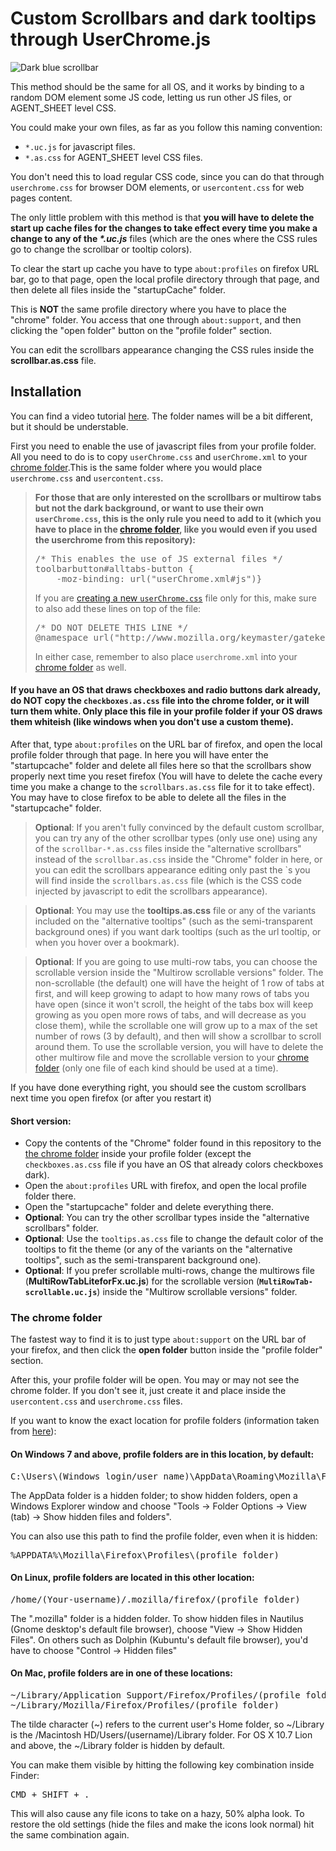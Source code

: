 <h1>Custom Scrollbars and dark tooltips through UserChrome.js</h1>
<img src="https://i.imgur.com/qe6tGJW.png" title="Dark blue scrollbar">
<p>This method should be the same for all OS, and it works by binding to a random DOM element some JS code, letting us run other JS files, or AGENT_SHEET level CSS.</p>

<p>You could make your own files, as far as you follow this naming convention:</p>
<ul>
	<li><code>*.uc.js</code> for javascript files.</li>
	<li><code>*.as.css</code> for AGENT_SHEET level CSS files.</li>
</ul>

<p>You don't need this to load regular CSS code, since you can do that through <code>userchrome.css</code> for browser DOM elements, or <code>usercontent.css</code> for web pages content.</p>

<p>The only little problem with this method is that <b>you will have to delete the start up cache files for the changes to take effect every time you make a change to any of the <i>*.uc.js</i></b> files (which are the ones where the CSS rules go to change the scrollbar or tooltip colors).</p>

<p>To clear the start up cache you have to type <code>about:profiles</code> on firefox URL bar, go to that page, open the local profile directory through that page, and then delete all files inside the "startupCache" folder.</p>

<p>This is <b>NOT</b> the same profile directory where you have to place the "chrome" folder. You access that one through <code>about:support</code>, and then clicking the "open folder" button on the "profile folder" section.</p>
<p>You can edit the scrollbars appearance changing the CSS rules inside the <b>scrollbar.as.css</b> file.</p>
  
<h2>Installation</h2>
<p>You can find a video tutorial <a href="https://youtu.be/FHV1-LbX_Vo">here</a>. The folder names will be a bit different, but it should be understable.</p>

<p>First you need to enable the use of javascript files from your profile folder. All you need to do is to copy <code>userChrome.css</code> and <code>userChrome.xml</code> to your <a href="https://github.com/Izheil/Firefox-57-full-dark-theme-with-scrollbars/blob/master/Scrollbars%20&%20tooltips%20dark%20theme/Readme.md#the-chrome-folder">chrome folder</a>.This is the same folder where you would place <code>userchrome.css</code> and <code>usercontent.css</code>.</p>

<blockquote><b>For those that are only interested on the scrollbars or multirow tabs but not the dark background, or want to use their own <code>userChrome.css</code>, this is the only rule you need to add to it (which you have to place in the <a href="https://github.com/Izheil/Firefox-57-full-dark-theme-with-scrollbars/blob/master/Scrollbars%20&%20tooltips%20dark%20theme/Readme.md#the-chrome-folder">chrome folder</a>, like you would even if you used the userchrome from this repository):</b>
<pre>/* This enables the use of JS external files */
toolbarbutton#alltabs-button {
    -moz-binding: url("userChrome.xml#js")}</pre>
If you are <a href="http://kb.mozillazine.org/index.php?title=UserChrome.css&printable=yes">creating a new <code>userChrome.css</code></a> file only for this, make sure to also add these lines on top of the file:
<pre>/* DO NOT DELETE THIS LINE */
@namespace url("http://www.mozilla.org/keymaster/gatekeeper/there.is.only.xul");</pre>
In either case, remember to also place <code>userchrome.xml</code> into your <a href="https://github.com/Izheil/Firefox-57-full-dark-theme-with-scrollbars/blob/master/Scrollbars%20&%20tooltips%20dark%20theme/Readme.md#the-chrome-folder">chrome folder</a> as well.
</blockquote>

<h4>If you have an OS that draws checkboxes and radio buttons dark already, do NOT copy the <code>checkboxes.as.css</code> file into the chrome folder, or it will turn them white. Only place this file in your profile folder if your OS draws them whiteish (like windows when you don't use a custom theme).</h4>

<p>After that, type <code>about:profiles</code> on the URL bar of firefox, and open the local profile folder through that page. In here you will have enter the "startupcache" folder and delete all files here so that the scrollbars show properly next time you reset firefox (You will have to delete the cache every time you make a change to the <code>scrollbars.as.css</code> file for it to take effect). You may have to close firefox to be able to delete all the files in the "startupcache" folder.</p>

<blockquote><b>Optional</b>: If you aren't fully convinced by the default custom scrollbar, you can try any of the other scrollbar types (only use one) using any of the <code>scrollbar-*.as.css</code> files inside the "alternative scrollbars" instead of the <code>scrollbar.as.css</code> inside the "Chrome" folder in here, or you can edit the scrollbars appearance editing only past the `s you will find inside the <code>scrollbars.as.css</code> file (which is the CSS code injected by javascript to edit the scrollbars appearance).</blockquote>

<blockquote><b>Optional</b>: You may use the <b>tooltips.as.css</b> file or any of the variants included on the "alternative tooltips" (such as the semi-transparent background ones) if you want dark tooltips (such as the url tooltip, or when you hover over a bookmark).</blockquote>

<blockquote><b>Optional</b>: If you are going to use multi-row tabs, you can choose the scrollable version inside the "Multirow scrollable versions" folder. The non-scrollable (the default) one will have the height of 1 row of tabs at first, and will keep growing to adapt to how many rows of tabs you have open (since it won't scroll, the height of the tabs box will keep growing as you open more rows of tabs, and will decrease as you close them), while the scrollable one will grow up to a max of the set number of rows (3 by default), and then will show a scrollbar to scroll around them. To use the scrollable version, you will have to delete the other multirow file and move the scrollable version to your <a href="https://github.com/Izheil/Firefox-57-full-dark-theme-with-scrollbars/blob/master/Scrollbars%20&%20tooltips%20dark%20theme/Readme.md#the-chrome-folder">chrome folder</a> (only one file of each kind should be used at a time).</blockquote>

<p>If you have done everything right, you should see the custom scrollbars next time you open firefox (or after you restart it)</p>

<h4>Short version:</h4>
<ul>
  <li>Copy the contents of the "Chrome" folder found in this repository to the <a href="https://github.com/Izheil/Firefox-57-full-dark-theme-with-scrollbars/blob/master/Scrollbars%20&%20tooltips%20dark%20theme/Readme.md#the-chrome-folder">the chrome folder</a> inside your profile folder (except the <code>checkboxes.as.css</code> file if you have an OS that already colors checkboxes dark).</li>
  <li>Open the <code>about:profiles</code> URL with firefox, and open the local profile folder there.</li>
  <li>Open the "startupcache" folder and delete everything there.</li>
  <li><b>Optional</b>: You can try the other scrollbar types inside the "alternative scrollbars" folder.</li>
  <li><b>Optional</b>: Use the <code>tooltips.as.css</code> file to change the default color of the tooltips to fit the theme (or any of the variants on the "alternative tooltips", such as the semi-transparent background one).</li>
  <li><b>Optional</b>: If you prefer scrollable multi-rows, change the multirows file (<b>MultiRowTabLiteforFx.uc.js</b>) for the scrollable version (<b><code>MultiRowTab-scrollable.uc.js</code></b>) inside the "Multirow scrollable versions" folder.</li>
</ul>

<h3>The chrome folder</h3>

<p>The fastest way to find it is to just type <code>about:support</code> on the URL bar of your firefox, and then click the <b>open folder</b> button inside the "profile folder" section.</p>
<p>After this, your profile folder will be open. You may or may not see the chrome folder. If you don't see it, just create it and place inside the <code>usercontent.css</code> and <code>userchrome.css</code> files.</p>

<p>If you want to know the exact location for profile folders (information taken from <a href="http://kb.mozillazine.org/Profile_folder_-_Firefox">here</a>):</p>

<h4>On Windows 7 and above, profile folders are in this location, by default:</h4>

<pre>C:\Users\(Windows login/user name)\AppData\Roaming\Mozilla\Firefox\Profiles\(profile folder)</pre>
  
<p>The AppData folder is a hidden folder; to show hidden folders, open a Windows Explorer window and choose "Tools → Folder Options → View (tab) → Show hidden files and folders".</p>

<p>You can also use this path to find the profile folder, even when it is hidden:</p>

<pre>%APPDATA%\Mozilla\Firefox\Profiles\(profile folder)</pre>

<h4>On Linux, profile folders are located in this other location:</h4>

<pre>/home/(Your-username)/.mozilla/firefox/(profile folder)</pre>

<p>The ".mozilla" folder is a hidden folder. To show hidden files in Nautilus (Gnome desktop's default file browser), choose "View -> Show Hidden Files". On others such as Dolphin (Kubuntu's default file browser), you'd have to choose "Control -> Hidden files"</p>

<h4>On Mac, profile folders are in one of these locations:</h4>

<pre>~/Library/Application Support/Firefox/Profiles/(profile folder)
~/Library/Mozilla/Firefox/Profiles/(profile folder)</pre>

<p>The tilde character (~) refers to the current user's Home folder, so ~/Library is the /Macintosh HD/Users/(username)/Library folder. For OS X 10.7 Lion and above, the ~/Library folder is hidden by default.</p>

<p>You can make them visible by hitting the following key combination inside Finder:</p>
<pre>CMD + SHIFT + .</pre>
<p>This will also cause any file icons to take on a hazy, 50% alpha look. To restore the old settings (hide the files and make the icons look normal) hit the same combination again.<p>

